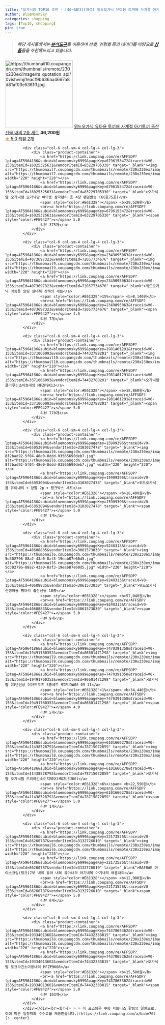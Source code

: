 ```yaml
---
title: "오가닉맘 TOP10 추천 - [40~50대][여성] 위드오가닉 유아용 토끼해 사계절 아기토끼 출산선물 내의 2종 세트"
author: BlueMoonSky
categories: shopping
tags: [Top10, shopping]
pin: true
---
```


> ##### 해당 게시물에서는 [**분석도구**](https://itemscout.io/)를 이용하여 **성별**, **연령별** 등의 데이터를 바탕으로 [**상품**](https://link.coupang.com/a/baae76)들을 추천해드리고 있습니다.
<div class="container"><div class="row">
            <div class="col-6 col-sm-4 col-lg-4 col-lg-3">
                <div class="product-container">
                    <a href="https://link.coupang.com/re/AFFSDP?lptag=AF5964186&subid=bluemoonsky6999&pageKey=6953922143&traceid=V0-153&itemId=16905751126&vendorItemId=84083866330" target="_blank"><img src="https://thumbnail10.coupangcdn.com/thumbnails/remote/230x230ex/image/rs_quotation_api/0vishvmj/1eacf9b636aa4667a8d81af03e5361ff.jpg" alt="https://thumbnail10.coupangcdn.com/thumbnails/remote/230x230ex/image/rs_quotation_api/0vishvmj/1eacf9b636aa4667a8d81af03e5361ff.jpg" width="220" height="220"></a>
                    <a href="https://link.coupang.com/re/AFFSDP?lptag=AF5964186&subid=bluemoonsky6999&pageKey=6953922143&traceid=V0-153&itemId=16905751126&vendorItemId=84083866330" target="_blank">위드오가닉 유아용 토끼해 사계절 아기토끼 출산선물 내의 2종 세트</a>
                    <span style="color:#E61328"></span> <b>46,200원</b>
                    <br><a href="https://link.coupang.com/re/AFFSDP?lptag=AF5964186&subid=bluemoonsky6999&pageKey=6953922143&traceid=V0-153&itemId=16905751126&vendorItemId=84083866330" target="_blank"><span style="color:#FE9427">★</span> 5.0
                    리뷰 2개</a>
                </div>
            </div>
            
            <div class="col-6 col-sm-4 col-lg-4 col-lg-3">
                <div class="product-container">
                    <a href="https://link.coupang.com/re/AFFSDP?lptag=AF5964186&subid=bluemoonsky6999&pageKey=6796153472&traceid=V0-153&itemId=16025325631&vendorItemId=83229705330" target="_blank"><img src="https://thumbnail7.coupangcdn.com/thumbnails/remote/230x230ex/image/vendor_inventory/ad01/257875cdf559e43caf4573aab42afecbe1bec46598a8cc531130175db477.jpg" alt="https://thumbnail7.coupangcdn.com/thumbnails/remote/230x230ex/image/vendor_inventory/ad01/257875cdf559e43caf4573aab42afecbe1bec46598a8cc531130175db477.jpg" width="220" height="220"></a>
                    <a href="https://link.coupang.com/re/AFFSDP?lptag=AF5964186&subid=bluemoonsky6999&pageKey=6796153472&traceid=V0-153&itemId=16025325631&vendorItemId=83229705330" target="_blank">오가닉맘 오가닉맘 오가닉맘 여아동 삼각팬티 총 4장 랜덤발송 (60호75호)</a>
                    <span style="color:#E61328"></span> <b>29,520원</b>
                    <br><a href="https://link.coupang.com/re/AFFSDP?lptag=AF5964186&subid=bluemoonsky6999&pageKey=6796153472&traceid=V0-153&itemId=16025325631&vendorItemId=83229705330" target="_blank"><span style="color:#FE9427">★</span> 5.0
                    리뷰 375개</a>
                </div>
            </div>
            
            <div class="col-6 col-sm-4 col-lg-4 col-lg-3">
                <div class="product-container">
                    <a href="https://link.coupang.com/re/AFFSDP?lptag=AF5964186&subid=bluemoonsky6999&pageKey=2349095063&traceid=V0-153&itemId=4073697323&vendorItemId=72057734676" target="_blank"><img src="https://thumbnail9.coupangcdn.com/thumbnails/remote/230x230ex/image/rs_quotation_api/52ff/412cbb07e9fcb9635984ed563d54281e635a70f2e0451cc11834922ebd19.jpg" alt="https://thumbnail9.coupangcdn.com/thumbnails/remote/230x230ex/image/rs_quotation_api/52ff/412cbb07e9fcb9635984ed563d54281e635a70f2e0451cc11834922ebd19.jpg" width="220" height="220"></a>
                    <a href="https://link.coupang.com/re/AFFSDP?lptag=AF5964186&subid=bluemoonsky6999&pageKey=2349095063&traceid=V0-153&itemId=4073697323&vendorItemId=72057734676" target="_blank">위드오가닉 아동용 슬림 실내복 상하의 세트</a>
                    <span style="color:#E61328">15%</span> <b>8,140원</b>
                    <br><a href="https://link.coupang.com/re/AFFSDP?lptag=AF5964186&subid=bluemoonsky6999&pageKey=2349095063&traceid=V0-153&itemId=4073697323&vendorItemId=72057734676" target="_blank"><span style="color:#FE9427">★</span> 4.5
                    리뷰 7개</a>
                </div>
            </div>
            
            <div class="col-6 col-sm-4 col-lg-4 col-lg-3">
                <div class="product-container">
                    <a href="https://link.coupang.com/re/AFFSDP?lptag=AF5964186&subid=bluemoonsky6999&pageKey=1981401291&traceid=V0-153&itemId=3371066093&vendorItemId=74432788291" target="_blank"><img src="https://thumbnail10.coupangcdn.com/thumbnails/remote/230x230ex/image/vendor_inventory/8d6d/09ddb4b8b62741ad4fbac8090d47b568b2b772dc7e48f7b6160584640551.jpg" alt="https://thumbnail10.coupangcdn.com/thumbnails/remote/230x230ex/image/vendor_inventory/8d6d/09ddb4b8b62741ad4fbac8090d47b568b2b772dc7e48f7b6160584640551.jpg" width="220" height="220"></a>
                    <a href="https://link.coupang.com/re/AFFSDP?lptag=AF5964186&subid=bluemoonsky6999&pageKey=1981401291&traceid=V0-153&itemId=3371066093&vendorItemId=74432788291" target="_blank">오가닉맘 플라루긴소아동내의 MFZP9K13</a>
                    <span style="color:#E61328"></span> <b>18,860원</b>
                    <br><a href="https://link.coupang.com/re/AFFSDP?lptag=AF5964186&subid=bluemoonsky6999&pageKey=1981401291&traceid=V0-153&itemId=3371066093&vendorItemId=74432788291" target="_blank"><span style="color:#FE9427">★</span> 5.0
                    리뷰 770개</a>
                </div>
            </div>
            
            <div class="col-6 col-sm-4 col-lg-4 col-lg-3">
                <div class="product-container">
                    <a href="https://link.coupang.com/re/AFFSDP?lptag=AF5964186&subid=bluemoonsky6999&pageKey=15909396&traceid=V0-153&itemId=65053094&vendorItemId=3103027478" target="_blank"><img src="https://thumbnail6.coupangcdn.com/thumbnails/remote/230x230ex/image/retail/images/10672186592098103-8f2bad92-5f04-48e0-8ddd-03565690deb7.jpg" alt="https://thumbnail6.coupangcdn.com/thumbnails/remote/230x230ex/image/retail/images/10672186592098103-8f2bad92-5f04-48e0-8ddd-03565690deb7.jpg" width="220" height="220"></a>
                    <a href="https://link.coupang.com/re/AFFSDP?lptag=AF5964186&subid=bluemoonsky6999&pageKey=15909396&traceid=V0-153&itemId=65053094&vendorItemId=3103027478" target="_blank">위드오가닉 봄 유아내의 + 양말 2p + 핑크박스 세트</a>
                    <span style="color:#E61328"></span> <b>18,490원</b>
                    <br><a href="https://link.coupang.com/re/AFFSDP?lptag=AF5964186&subid=bluemoonsky6999&pageKey=15909396&traceid=V0-153&itemId=65053094&vendorItemId=3103027478" target="_blank"><span style="color:#FE9427">★</span> 5.0
                    리뷰 1개</a>
                </div>
            </div>
            
            <div class="col-6 col-sm-4 col-lg-4 col-lg-3">
                <div class="product-container">
                    <a href="https://link.coupang.com/re/AFFSDP?lptag=AF5964186&subid=bluemoonsky6999&pageKey=9248313&traceid=V0-153&itemId=40608835&vendorItemId=3061573030" target="_blank"><img src="https://thumbnail6.coupangcdn.com/thumbnails/remote/230x230ex/image/retail/images/3575569959507166-5d302796-88a2-43a0-8af3-19eab87e60d5.jpg" alt="https://thumbnail6.coupangcdn.com/thumbnails/remote/230x230ex/image/retail/images/3575569959507166-5d302796-88a2-43a0-8af3-19eab87e60d5.jpg" width="220" height="220"></a>
                    <a href="https://link.coupang.com/re/AFFSDP?lptag=AF5964186&subid=bluemoonsky6999&pageKey=9248313&traceid=V0-153&itemId=40608835&vendorItemId=3061573030" target="_blank">위드오가닉 신생아용 병아리 출산선물 10종</a>
                    <span style="color:#E61328"></span> <b>57,040원</b>
                    <br><a href="https://link.coupang.com/re/AFFSDP?lptag=AF5964186&subid=bluemoonsky6999&pageKey=9248313&traceid=V0-153&itemId=40608835&vendorItemId=3061573030" target="_blank"><span style="color:#FE9427">★</span> 5.0
                    리뷰 9개</a>
                </div>
            </div>
            
            <div class="col-6 col-sm-4 col-lg-4 col-lg-3">
                <div class="product-container">
                    <a href="https://link.coupang.com/re/AFFSDP?lptag=AF5964186&subid=bluemoonsky6999&pageKey=7470391358&traceid=V0-153&itemId=19491760352&vendorItemId=86601471298" target="_blank"><img src="https://thumbnail9.coupangcdn.com/thumbnails/remote/230x230ex/image/vendor_inventory/c09f/363303358e32e647c842fdda46804fad1a54f8e8852d5d10606db6f57c71.jpg" alt="https://thumbnail9.coupangcdn.com/thumbnails/remote/230x230ex/image/vendor_inventory/c09f/363303358e32e647c842fdda46804fad1a54f8e8852d5d10606db6f57c71.jpg" width="220" height="220"></a>
                    <a href="https://link.coupang.com/re/AFFSDP?lptag=AF5964186&subid=bluemoonsky6999&pageKey=7470391358&traceid=V0-153&itemId=19491760352&vendorItemId=86601471298" target="_blank">오가닉맘 23년신상 여아드로즈 3종세트 MIFUDW08 09 11</a>
                    <span style="color:#E61328">1%</span> <b>34,440원</b>
                    <br><a href="https://link.coupang.com/re/AFFSDP?lptag=AF5964186&subid=bluemoonsky6999&pageKey=7470391358&traceid=V0-153&itemId=19491760352&vendorItemId=86601471298" target="_blank"><span style="color:#FE9427">★</span> 4.0
                    리뷰 5개</a>
                </div>
            </div>
            
            <div class="col-6 col-sm-4 col-lg-4 col-lg-3">
                <div class="product-container">
                    <a href="https://link.coupang.com/re/AFFSDP?lptag=AF5964186&subid=bluemoonsky6999&pageKey=6101666278&traceid=V0-153&itemId=11438528792&vendorItemId=78715072059" target="_blank"><img src="https://thumbnail8.coupangcdn.com/thumbnails/remote/230x230ex/image/vendor_inventory/68b3/2ef5fb70b0f6cd1515e4d87461c0c266cd8dda64ebf51cef75ccdf8d6fb9.jpg" alt="https://thumbnail8.coupangcdn.com/thumbnails/remote/230x230ex/image/vendor_inventory/68b3/2ef5fb70b0f6cd1515e4d87461c0c266cd8dda64ebf51cef75ccdf8d6fb9.jpg" width="220" height="220"></a>
                    <a href="https://link.coupang.com/re/AFFSDP?lptag=AF5964186&subid=bluemoonsky6999&pageKey=6101666278&traceid=V0-153&itemId=11438528792&vendorItemId=78715072059" target="_blank">오가닉맘 오가닉맘 드리아긴소이지웨어(MGZLEJ06)</a>
                    <span style="color:#E61328">6%</span> <b>22,550원</b>
                    <br><a href="https://link.coupang.com/re/AFFSDP?lptag=AF5964186&subid=bluemoonsky6999&pageKey=6101666278&traceid=V0-153&itemId=11438528792&vendorItemId=78715072059" target="_blank"><span style="color:#FE9427">★</span> 5.0
                    리뷰 1개</a>
                </div>
            </div>
            
            <div class="col-6 col-sm-4 col-lg-4 col-lg-3">
                <div class="product-container">
                    <a href="https://link.coupang.com/re/AFFSDP?lptag=AF5964186&subid=bluemoonsky6999&pageKey=22173526&traceid=V0-153&itemId=86260787&vendorItemId=3132726010" target="_blank"><img src="https://thumbnail6.coupangcdn.com/thumbnails/remote/230x230ex/image/vendor_inventory/e4da/4bbf4ce07847327bd416a343be736e66b0ace56c6ecc1bbc289bd1354389.jpg" alt="https://thumbnail6.coupangcdn.com/thumbnails/remote/230x230ex/image/vendor_inventory/e4da/4bbf4ce07847327bd416a343be736e66b0ace56c6ecc1bbc289bd1354389.jpg" width="220" height="220"></a>
                    <a href="https://link.coupang.com/re/AFFSDP?lptag=AF5964186&subid=bluemoonsky6999&pageKey=22173526&traceid=V0-153&itemId=86260787&vendorItemId=3132726010" target="_blank">BAEBAE 아이스크림(핑크)7부 내의 유아 내복 유아내의 아기내복 아기내의 여름내의</a>
                    <span style="color:#E61328"></span> <b>12,900원</b>
                    <br><a href="https://link.coupang.com/re/AFFSDP?lptag=AF5964186&subid=bluemoonsky6999&pageKey=22173526&traceid=V0-153&itemId=86260787&vendorItemId=3132726010" target="_blank"><span style="color:#FE9427">★</span> 5.0
                    리뷰 6개</a>
                </div>
            </div>
            
            <div class="col-6 col-sm-4 col-lg-4 col-lg-3">
                <div class="product-container">
                    <a href="https://link.coupang.com/re/AFFSDP?lptag=AF5964186&subid=bluemoonsky6999&pageKey=7437865362&traceid=V0-153&itemId=19334013602&vendorItemId=74432333815" target="_blank"><img src="https://thumbnail8.coupangcdn.com/thumbnails/remote/230x230ex/image/vendor_inventory/ae99/e6afdf5f4a7bae04f4db20f78c51afc7df604e0715f605fb947dbaa18421.jpg" alt="https://thumbnail8.coupangcdn.com/thumbnails/remote/230x230ex/image/vendor_inventory/ae99/e6afdf5f4a7bae04f4db20f78c51afc7df604e0715f605fb947dbaa18421.jpg" width="220" height="220"></a>
                    <a href="https://link.coupang.com/re/AFFSDP?lptag=AF5964186&subid=bluemoonsky6999&pageKey=7437865362&traceid=V0-153&itemId=19334013602&vendorItemId=74432333815" target="_blank">오가닉맘 포크라긴소아동내의 MFZP9K08</a>
                    <span style="color:#E61328"></span> <b>15,580원</b>
                    <br><a href="https://link.coupang.com/re/AFFSDP?lptag=AF5964186&subid=bluemoonsky6999&pageKey=7437865362&traceid=V0-153&itemId=19334013602&vendorItemId=74432333815" target="_blank"><span style="color:#FE9427">★</span> 5.0
                    리뷰 103개</a>
                </div>
            </div>
            </div></div><br><br>[💦 💦 💦 이 포스팅은 쿠팡 파트너스 활동의 일환으로, 이에 따른 일정액의 수수료를 제공받습니다.](https://link.coupang.com/a/baae76){: .center}